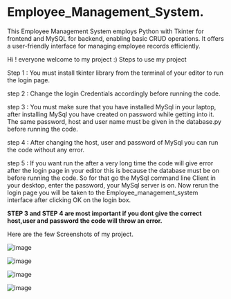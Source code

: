 # Employee_Management_System.
This Employee Management System employs Python with Tkinter for frontend and MySQL for backend, enabling basic CRUD operations. It offers a user-friendly interface for managing employee records efficiently.

Hi ! everyone welcome to my project :)
Steps to use my project

Step 1 : You must install tkinter library from the terminal of your editor to run the login page.

step 2 : Change the login Credentials accordingly before running the code.

step 3 : You must make sure that you have installed MySql in your laptop, after installing MySql you have created on password while getting into it. The same password, host and user name must be given in the database.py before running the code.

step 4 : After changing the host, user and password of MySql you can run the code without any error.

step 5 : If you want run the after a very long time the code will give error after the login page in your editor this is because the database must be on before running the code. So for that go the MySql command line Client in your desktop, enter the password, your MySql server is on. Now rerun the login page you will be taken to the Employee_management_system interface after clicking OK on the login box.

**STEP 3 and STEP 4 are most important if you dont give the correct host,user and password the code will throw an error.**

Here are the few Screenshots of my project.

![image](https://github.com/Niroop2004/Employee_Management_System./assets/167849565/f2800205-e5e5-4aea-af17-04c5f3d7f902)


![image](https://github.com/Niroop2004/Employee_Management_System./assets/167849565/7d6be54a-452a-446e-91fe-8d01170376b7)


![image](https://github.com/Niroop2004/Employee_Management_System./assets/167849565/3f39615a-8bb2-47f3-a301-7bf6e9c6bc8a)


![image](https://github.com/Niroop2004/Employee_Management_System./assets/167849565/f1f08e4b-1db8-485f-9958-f8cb0a9505ba)






